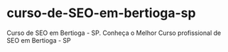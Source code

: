 # curso-de-SEO-em-bertioga-sp
Curso de SEO em Bertioga - SP. Conheça o Melhor Curso profissional de SEO em Bertioga - SP
